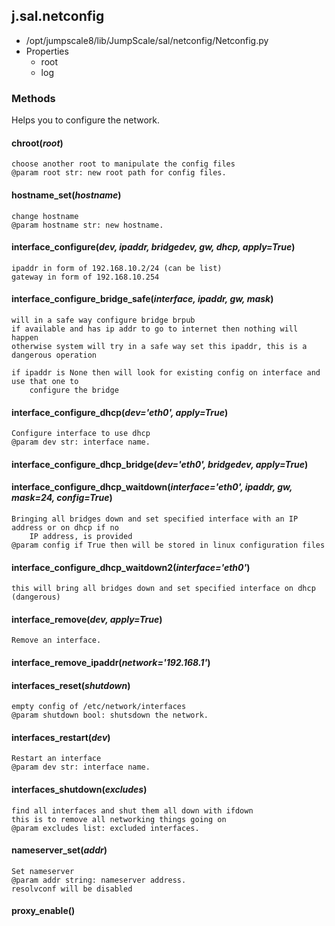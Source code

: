<!-- toc -->
## j.sal.netconfig

- /opt/jumpscale8/lib/JumpScale/sal/netconfig/Netconfig.py
- Properties
    - root
    - log

### Methods

Helps you to configure the network.

#### chroot(*root*) 

```
choose another root to manipulate the config files
@param root str: new root path for config files.

```

#### hostname_set(*hostname*) 

```
change hostname
@param hostname str: new hostname.

```

#### interface_configure(*dev, ipaddr, bridgedev, gw, dhcp, apply=True*) 

```
ipaddr in form of 192.168.10.2/24 (can be list)
gateway in form of 192.168.10.254

```

#### interface_configure_bridge_safe(*interface, ipaddr, gw, mask*) 

```
will in a safe way configure bridge brpub
if available and has ip addr to go to internet then nothing will happen
otherwise system will try in a safe way set this ipaddr, this is a dangerous operation

if ipaddr is None then will look for existing config on interface and use that one to
    configure the bridge

```

#### interface_configure_dhcp(*dev='eth0', apply=True*) 

```
Configure interface to use dhcp
@param dev str: interface name.

```

#### interface_configure_dhcp_bridge(*dev='eth0', bridgedev, apply=True*) 

#### interface_configure_dhcp_waitdown(*interface='eth0', ipaddr, gw, mask=24, config=True*) 

```
Bringing all bridges down and set specified interface with an IP address or on dhcp if no
    IP address, is provided
@param config if True then will be stored in linux configuration files

```

#### interface_configure_dhcp_waitdown2(*interface='eth0'*) 

```
this will bring all bridges down and set specified interface on dhcp (dangerous)

```

#### interface_remove(*dev, apply=True*) 

```
Remove an interface.

```

#### interface_remove_ipaddr(*network='192.168.1'*) 

#### interfaces_reset(*shutdown*) 

```
empty config of /etc/network/interfaces
@param shutdown bool: shutsdown the network.

```

#### interfaces_restart(*dev*) 

```
Restart an interface
@param dev str: interface name.

```

#### interfaces_shutdown(*excludes*) 

```
find all interfaces and shut them all down with ifdown
this is to remove all networking things going on
@param excludes list: excluded interfaces.

```

#### nameserver_set(*addr*) 

```
Set nameserver
@param addr string: nameserver address.
resolvconf will be disabled

```

#### proxy_enable() 

